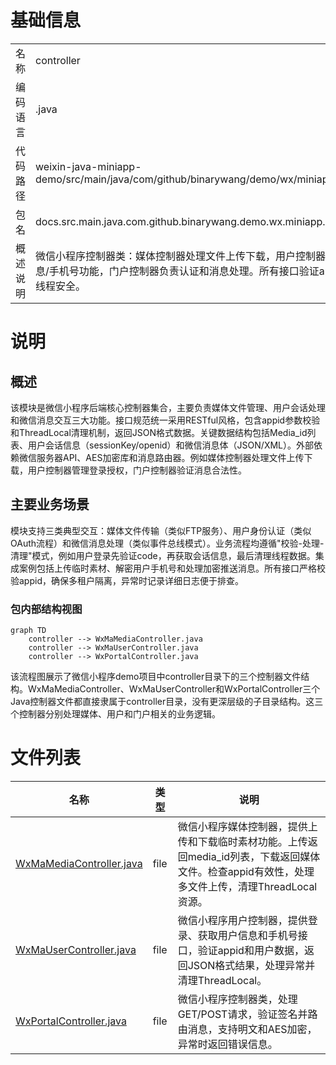 # 基础信息

|      |      |
|------|------|
| 名称 | controller |
| 编码语言 | .java |
| 代码路径 | weixin-java-miniapp-demo/src/main/java/com/github/binarywang/demo/wx/miniapp/controller |
| 包名 | docs.src.main.java.com.github.binarywang.demo.wx.miniapp.controller |
| 概述说明 | 微信小程序控制器类：媒体控制器处理文件上传下载，用户控制器管理登录/信息/手机号功能，门户控制器负责认证和消息处理。所有接口验证appid并确保线程安全。 |

# 说明

## 概述  
该模块是微信小程序后端核心控制器集合，主要负责媒体文件管理、用户会话处理和微信消息交互三大功能。接口规范统一采用RESTful风格，包含appid参数校验和ThreadLocal清理机制，返回JSON格式数据。关键数据结构包括Media_id列表、用户会话信息（sessionKey/openid）和微信消息体（JSON/XML）。外部依赖微信服务器API、AES加密库和消息路由器。例如媒体控制器处理文件上传下载，用户控制器管理登录授权，门户控制器验证消息合法性。

## 主要业务场景  
模块支持三类典型交互：媒体文件传输（类似FTP服务）、用户身份认证（类似OAuth流程）和微信消息处理（类似事件总线模式）。业务流程均遵循"校验-处理-清理"模式，例如用户登录先验证code，再获取会话信息，最后清理线程数据。集成案例包括上传临时素材、解密用户手机号和处理加密推送消息。所有接口严格校验appid，确保多租户隔离，异常时记录详细日志便于排查。


### 包内部结构视图

```mermaid
graph TD
    controller --> WxMaMediaController.java
    controller --> WxMaUserController.java
    controller --> WxPortalController.java
```

该流程图展示了微信小程序demo项目中controller目录下的三个控制器文件结构。WxMaMediaController、WxMaUserController和WxPortalController三个Java控制器文件都直接隶属于controller目录，没有更深层级的子目录结构。这三个控制器分别处理媒体、用户和门户相关的业务逻辑。

# 文件列表

| 名称   | 类型  | 说明 |
|-------|------|-------------|
| [WxMaMediaController.java](WxMaMediaController.md) | file | 微信小程序媒体控制器，提供上传和下载临时素材功能。上传返回media_id列表，下载返回媒体文件。检查appid有效性，处理多文件上传，清理ThreadLocal资源。 |
| [WxMaUserController.java](WxMaUserController.md) | file | 微信小程序用户控制器，提供登录、获取用户信息和手机号接口，验证appid和用户数据，返回JSON格式结果，处理异常并清理ThreadLocal。 |
| [WxPortalController.java](WxPortalController.md) | file | 微信小程序控制器类，处理GET/POST请求，验证签名并路由消息，支持明文和AES加密，异常时返回错误信息。 |


